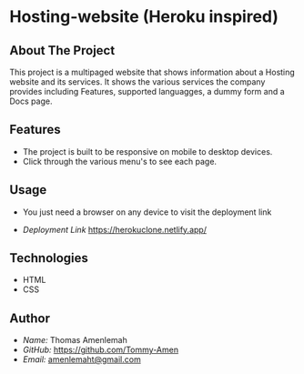 # Hosting-website (Heroku inspired)

## About The Project

This project is a multipaged website that shows information about a Hosting website and its services.
It shows the various services the company provides including Features, supported languagges, a dummy form and a Docs page.

## Features

- The project is built to be responsive on mobile to desktop devices.
- Click through the various menu's to see each page.

## Usage

- You just need a browser on any device to visit the
  deployment link

- _Deployment Link_
  <https://herokuclone.netlify.app/>

## Technologies

- HTML
- CSS

## Author

- _Name:_ Thomas Amenlemah
- _GitHub:_ <https://github.com/Tommy-Amen>
- _Email:_ amenlemaht@gmail.com
